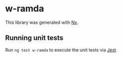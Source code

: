# w-ramda

This library was generated with [Nx](https://nx.dev).

## Running unit tests

Run `ng test w-ramda` to execute the unit tests via [Jest](https://jestjs.io).
